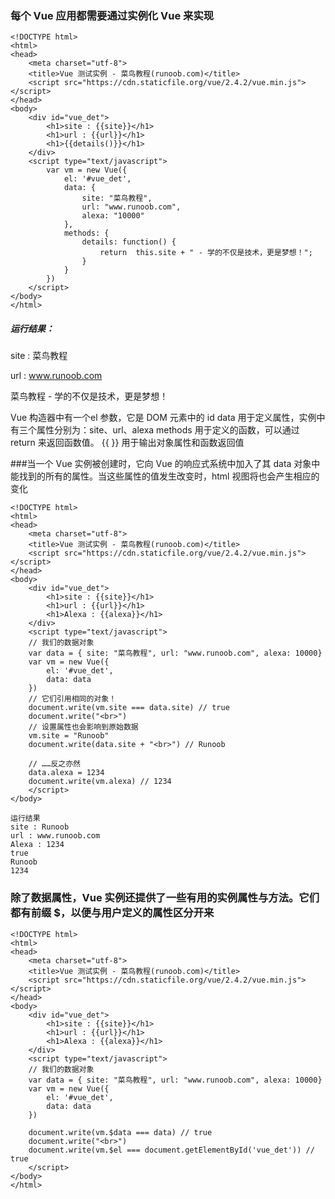 ### 每个 Vue 应用都需要通过实例化 Vue 来实现
```
<!DOCTYPE html>
<html>
<head>
	<meta charset="utf-8">
	<title>Vue 测试实例 - 菜鸟教程(runoob.com)</title>
	<script src="https://cdn.staticfile.org/vue/2.4.2/vue.min.js"></script>
</head>
<body>
	<div id="vue_det">
		<h1>site : {{site}}</h1>
		<h1>url : {{url}}</h1>
		<h1>{{details()}}</h1>
	</div>
	<script type="text/javascript">
		var vm = new Vue({
			el: '#vue_det',
			data: {
				site: "菜鸟教程",
				url: "www.runoob.com",
				alexa: "10000"
			},
			methods: {
				details: function() {
					return  this.site + " - 学的不仅是技术，更是梦想！";
				}
			}
		})
	</script>
</body>
</html>
```
##### 运行结果：
site : 菜鸟教程

url : www.runoob.com

菜鸟教程 - 学的不仅是技术，更是梦想！

Vue 构造器中有一个el 参数，它是 DOM 元素中的 id
data 用于定义属性，实例中有三个属性分别为：site、url、alexa
methods 用于定义的函数，可以通过 return 来返回函数值。
{{ }} 用于输出对象属性和函数返回值

###当一个 Vue 实例被创建时，它向 Vue 的响应式系统中加入了其 data 对象中能找到的所有的属性。当这些属性的值发生改变时，html 视图将也会产生相应的变化
```
<!DOCTYPE html>
<html>
<head>
	<meta charset="utf-8">
	<title>Vue 测试实例 - 菜鸟教程(runoob.com)</title>
	<script src="https://cdn.staticfile.org/vue/2.4.2/vue.min.js"></script>
</head>
<body>
    <div id="vue_det">
        <h1>site : {{site}}</h1>
        <h1>url : {{url}}</h1>
        <h1>Alexa : {{alexa}}</h1>
    </div>
    <script type="text/javascript">
    // 我们的数据对象
    var data = { site: "菜鸟教程", url: "www.runoob.com", alexa: 10000}
    var vm = new Vue({
        el: '#vue_det',
        data: data
    })
    // 它们引用相同的对象！
    document.write(vm.site === data.site) // true
	document.write("<br>")
    // 设置属性也会影响到原始数据
    vm.site = "Runoob"
    document.write(data.site + "<br>") // Runoob

    // ……反之亦然
    data.alexa = 1234
    document.write(vm.alexa) // 1234
    </script>
</body>

运行结果
site : Runoob
url : www.runoob.com
Alexa : 1234
true
Runoob
1234 
```
### 除了数据属性，Vue 实例还提供了一些有用的实例属性与方法。它们都有前缀 $，以便与用户定义的属性区分开来
```
<!DOCTYPE html>
<html>
<head>
	<meta charset="utf-8">
	<title>Vue 测试实例 - 菜鸟教程(runoob.com)</title>
	<script src="https://cdn.staticfile.org/vue/2.4.2/vue.min.js"></script>
</head>
<body>
	<div id="vue_det">
		<h1>site : {{site}}</h1>
		<h1>url : {{url}}</h1>
		<h1>Alexa : {{alexa}}</h1>
	</div>
	<script type="text/javascript">
	// 我们的数据对象
	var data = { site: "菜鸟教程", url: "www.runoob.com", alexa: 10000}
	var vm = new Vue({
		el: '#vue_det',
		data: data
	})

	document.write(vm.$data === data) // true
	document.write("<br>")
	document.write(vm.$el === document.getElementById('vue_det')) // true
	</script>
</body>
</html>
```
